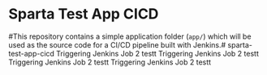 # Sparta Test App CICD

#This repository contains a simple application folder (`app/`) which will be used as the source code for a CI/CD pipeline built with Jenkins.# sparta-test-app-cicd
Triggering Jenkins Job 2 testt
Triggering Jenkins Job 2 testt
Triggering Jenkins Job 2 testt
Triggering Jenkins Job 2 testt
